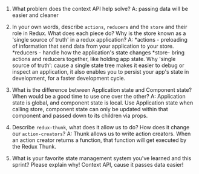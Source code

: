 1. What problem does the context API help solve?
A: passing data will be easier and cleaner

1. In your own words, describe `actions`, `reducers` and the `store` and their role in Redux. What does each piece do? Why is the store known as a 'single source of truth' in a redux application?
A: 
*actions - preloading of information that send data from your application to your store.
*reducers - handle how the application's state changes
*store- bring actions and reducers together, like holding app state.
Why 'single source of truth': cause a single state tree makes it easier to debug or inspect an application, it also enables you to persist your app's state in development, for a faster development cycle.

1. What is the difference between Application state and Component state? When would be a good time to use one over the other?
A: Application state is global, and component state is local.
Use Application state when calling store, component state can only be updated within that component and passed down to its children via props.

1. Describe `redux-thunk`, what does it allow us to do? How does it change our `action-creators`?
A: Thunk allows us to write action creators. When an action creator returns a function, that function will get executed by the Redux Thunk.

1. What is your favorite state management system you've learned and this sprint? Please explain why!
Context API, cause it passes data easier!